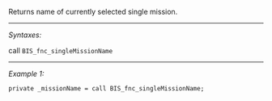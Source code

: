 Returns name of currently selected single mission.


---
*Syntaxes:*

call `BIS_fnc_singleMissionName`

---
*Example 1:*

```sqf
private _missionName = call BIS_fnc_singleMissionName;
```